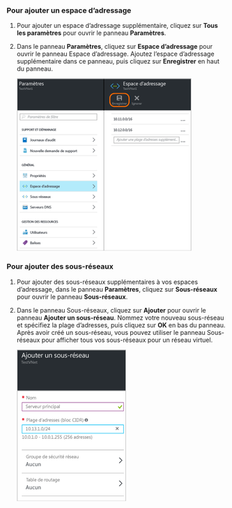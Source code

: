 ### Pour ajouter un espace d’adressage
1. Pour ajouter un espace d’adressage supplémentaire, cliquez sur **Tous les paramètres** pour ouvrir le panneau **Paramètres**. 
2. Dans le panneau **Paramètres**, cliquez sur **Espace d’adressage** pour ouvrir le panneau Espace d’adressage. Ajoutez l’espace d’adressage supplémentaire dans ce panneau, puis cliquez sur **Enregistrer** en haut du panneau.
   
    ![Ajouter un espace d’adressage](./media/vpn-gateway-additional-address-space-include/address400.png)

### Pour ajouter des sous-réseaux
1. Pour ajouter des sous-réseaux supplémentaires à vos espaces d’adressage, dans le panneau **Paramètres**, cliquez sur **Sous-réseaux** pour ouvrir le panneau **Sous-réseaux**. 
2. Dans le panneau Sous-réseaux, cliquez sur **Ajouter** pour ouvrir le panneau **Ajouter un sous-réseau**. Nommez votre nouveau sous-réseau et spécifiez la plage d’adresses, puis cliquez sur **OK** en bas du panneau. Après avoir créé un sous-réseau, vous pouvez utiliser le panneau Sous-réseaux pour afficher tous vos sous-réseaux pour un réseau virtuel.

    ![Paramètres de sous-réseau](./media/vpn-gateway-additional-address-space-include/addsubnet250.png)

<!-------HONumber=AcomDC_0406_2016-->